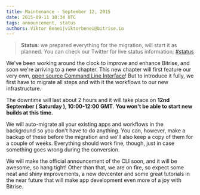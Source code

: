 ```yaml
---
title: Maintenance - September 12, 2015
date: 2015-09-11 18:34 UTC
tags: announcement, status
authors: Viktor Benei|viktorbenei@bitrise.io
---
```


> **Status**: we prepared everything for the migration, will start it as planned.
> You can check our Twitter for live status information: [#status](https://twitter.com/search?q=%23status%20from%3Abitrise&src=typd)

We've been working around the clock to improve and enhance Bitrise, and soon we're arriving to a new chapter. This new chapter will first feature our very own, [open source Command Line Interface](https://github.com/bitrise-io/bitrise)! But to introduce it fully, we first have to migrate all steps and with it the workflows to our new infrastructure.

The downtime will last about 2 hours and it will take place on **12nd September ( Saturday ), 10:00-12:00 GMT**.
**You won't be able to start new builds at this time.**

We will auto-migrate all your existing apps and workflows in the background so you don't have to do anything. You can, however, make a backup of these before the migration and we'll also keep a copy of them for a couple of weeks. Everything should work fine, though, just in case something goes wrong during the conversion.

We will make the official announcement of the CLI soon, and it will be awesome, so hang tight! Other than that, we are on fire, so expect some neat and shiny improvements, a new devcenter and some great tutorials in the near future that will make app development even more of a joy with Bitrise.
